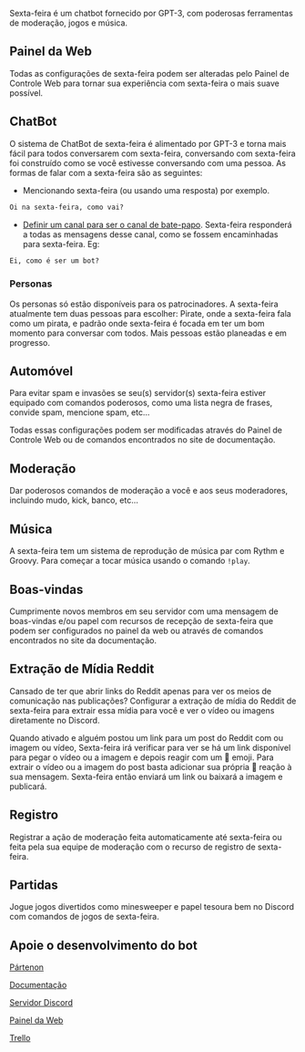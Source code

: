 Sexta-feira é um chatbot fornecido por GPT-3, com poderosas ferramentas de moderação, jogos e música.

## Painel da Web

Todas as configurações de sexta-feira podem ser alteradas pelo Painel de Controle Web para tornar sua experiência com sexta-feira o mais suave possível.

## ChatBot

O sistema de ChatBot de sexta-feira é alimentado por GPT-3 e torna mais fácil para todos conversarem com sexta-feira, conversando com sexta-feira foi construído como se você estivesse conversando com uma pessoa. As formas de falar com a sexta-feira são as seguintes:

- Mencionando sexta-feira (ou usando uma resposta) por exemplo.

```md
Oi na sexta-feira, como vai?
```

- [Definir um canal para ser o canal de bate-papo](/commands/moderation/#chatchannel). Sexta-feira responderá a todas as mensagens desse canal, como se fossem encaminhadas para sexta-feira. Eg:

```md
Ei, como é ser um bot?
```

### Personas

Os personas só estão disponíveis para os patrocinadores. A sexta-feira atualmente tem duas pessoas para escolher: Pirate, onde a sexta-feira fala como um pirata, e padrão onde sexta-feira é focada em ter um bom momento para conversar com todos. Mais pessoas estão planeadas e em progresso.

## Automóvel

Para evitar spam e invasões se seu(s) servidor(s) sexta-feira estiver equipado com comandos poderosos, como uma lista negra de frases, convide spam, mencione spam, etc...

Todas essas configurações podem ser modificadas através do Painel de Controle Web ou de comandos encontrados no site de documentação.

## Moderação

Dar poderosos comandos de moderação a você e aos seus moderadores, incluindo mudo, kick, banco, etc...

## Música

A sexta-feira tem um sistema de reprodução de música par com Rythm e Groovy. Para começar a tocar música usando o comando `!play`.

## Boas-vindas

Cumprimente novos membros em seu servidor com uma mensagem de boas-vindas e/ou papel com recursos de recepção de sexta-feira que podem ser configurados no painel da web ou através de comandos encontrados no site da documentação.

## Extração de Mídia Reddit

Cansado de ter que abrir links do Reddit apenas para ver os meios de comunicação nas publicações? Configurar a extração de mídia do Reddit de sexta-feira para extrair essa mídia para você e ver o vídeo ou imagens diretamente no Discord.

Quando ativado e alguém postou um link para um post do Reddit com ou imagem ou vídeo, Sexta-feira irá verificar para ver se há um link disponível para pegar o vídeo ou a imagem e depois reagir com um 🔗 emoji. Para extrair o vídeo ou a imagem do post basta adicionar sua própria 🔗 reação à sua mensagem. Sexta-feira então enviará um link ou baixará a imagem e publicará.

## Registro

Registrar a ação de moderação feita automaticamente até sexta-feira ou feita pela sua equipe de moderação com o recurso de registro de sexta-feira.

## Partidas

Jogue jogos divertidos como minesweeper e papel tesoura bem no Discord com comandos de jogos de sexta-feira.

## Apoie o desenvolvimento do bot

[Pártenon](https://www.patreon.com/join/fridaybot)

[Documentação](https://docs.friday-bot.com/)

[Servidor Discord](https://discord.com/invite/NTRuFjU)

[Painel da Web](https://friday-bot.com/)

[Trello](https://trello.com/b/SCI2mZzR/friday-bot)